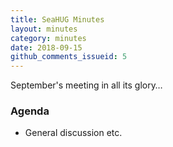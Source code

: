 ```yaml
---
title: SeaHUG Minutes
layout: minutes
category: minutes
date: 2018-09-15
github_comments_issueid: 5
---
```

September's meeting in all its glory&hellip;

<!--more-->

### Agenda

* General discussion etc.
